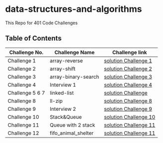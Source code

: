 # data-structures-and-algorithms
This Repo for 401 Code Challenges 

## Table of Contents

| Challenge No. | Challenge Name | Challenge link |
| --- | --- | --- |
|Challenge 1 |  array-reverse | [solution Challenge 1](https://github.com/NiveenAlSmadi/data-structures-and-algorithms/tree/main/array_reverse) |
| Challenge 2|  array-shift |[solution Challenge 2](https://github.com/NiveenAlSmadi/data-structures-and-algorithms/tree/main/array_shift) |
| Challenge 3| array-binary-search   |[solution Challenge 3](https://github.com/NiveenAlSmadi/data-structures-and-algorithms/tree/main/array_binary_search)|
| Challenge 4|  Interview 1 |[solution Challenge 4](https://docs.google.com/spreadsheets/d/1QAqFmAar__1NAZXZnV552ZY-tjh-HnvDEqDysWngaDs/edit?usp=sharing)|
| Challenge 5 6 7| linked-list |[solution Challenge](https://github.com/NiveenAlSmadi/data-structures-and-algorithms/blob/main/Data-structures/linked_list/README.md)|
| Challenge 8|  ll-zip   |[solution Challenge 8](https://github.com/NiveenAlSmadi/data-structures-and-algorithms/blob/main/challenges/ll_zip/README.md)|
| Challenge 9|  Interview 2   |[solution Challenge 9](https://docs.google.com/spreadsheets/d/1mmmp01W54UL7W3Bam8q-XkdVdtf-VES0d0ojhaMsVlk/edit#gid=1807550832)|
| Challenge 10| Stack&Queue  |[solution Challenge 10](https://github.com/NiveenAlSmadi/data-structures-and-algorithms/blob/Data-structures/stacks_and_queues/README.md)|
| Challenge 11| Queue with 2 stack  |[solution Challenge 11](https://github.com/NiveenAlSmadi/data-structures-and-algorithms/blob/Data-structures/queue_with_stacks/README.md)|
| Challenge 12| fifo_animal_shelter |[solution Challenge 11](https://github.com/NiveenAlSmadi/data-structures-and-algorithms/blob/Data-structures/fifo_animal_shelter/README.md)|
